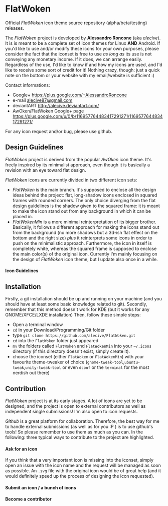 FlatWoken
=========

Official *FlatWoken* icon theme source repository (alpha/beta/testing) releases.

The *FlatWoken* project is developed by **Alessandro Roncone** (aka *alecive*). It is is meant to be a complete set of icon themes for Linux **AND** Android. If you'd like to use and/or modify these icons for your own purposes, please consider the fact that the iconset is free to use *as long as* its use is not conveying any monetary income. If it does, we can arrange easily. Regardless of the use, I'd like to know if and how my icons are used, and I'd like to receive some sort of credit for it! Nothing crazy, though: just a quick note on the bottom or your website with my email/website is sufficient :)

Contact informations:

- Google+    https://plus.google.com/+AlessandroRoncone
- e-mail     alecive87@gmail.com
- deviantART http://alecive.deviantart.com/
- AwOken/FlatWoken Google+ page https://plus.google.com/u/0/b/116957764483417291271/116957764483417291271/

For any icon request and/or bug, please use github.

Design Guidelines
----------

*FlatWoken* project is derived from the popular *AwOken* icon theme. It's freely inspired by its minimalist approach, even though it is basically a revision with an eye toward flat design. 

*FlatWoken* icons are currently divided in two different icon sets:

- *FlatWoken* is the main branch. It's supposed to enclose all the design ideas behind the project: flat, long-shadow icons enclosed in squared frames with rounded corners. The only choice diverging from the flat design guidelines is the shadow given to the squared frame: it is meant to make the icon stand out from any background in which it can be placed in.
- *FlatWokenMin* is a more minimal reinterpretation of its bigger brother. Basically, it follows a different approach for making the icons stand out from the background (no more shadows but a 3d-ish flat effect on the bottom and the right size) *plus* it reinterprets some icons in order to push on the minimalistic approach. Furthermore, the icon in itself is completely white, whereas the squared frame is supposed to enclose the main color(s) of the original icon. Currently I'm mainly focusing on the design of *FlatWoken* icon theme, but I update also once in a while.

#### Icon Guidelines





Installation
----------

Firstly, a git installation should be up and running on your machine (and you should have at least some basic knowledge related to git). Secondly, remember that this method doesn't work for KDE (but it works for any GNOME/XFCE/LXDE installation) Then, follow these simple steps:

- Open a terminal window
- `cd` in your Download/Programming/Git folder
- type `git clone https://github.com/alecive/FlatWoken.git`
- `cd` into the `FlatWoken` folder just appeared
- `mv` the folders called `FlatWoken` and `FlatWokenMin` into your `~/.icons` directory (if this directory doesn't exist, simply create it).
- choose the iconset (either `FlatWoken` or `FlatWokenMin`) with your favourite theme-tweaker of choice (`gnome-tweak-tool`,`ubuntu-tweak`,`unity-tweak-tool` or even `dconf` or the `terminal` for the most nerdish out there)


Contribution
----------

*FlatWoken* project is at its early stages. A lot of icons are yet to be designed, and the project is open to external contributors as well as independent single submissions! I'm also open to icon requests.

*Github* is a great platform for collaboration. Therefore, the best way for me to handle external submissions (as well as for you :P ) is to use github's tools! So please remember to use them as much as you can. In the following: three typical ways to contribute to the project are highlighted.

#### Ask for an icon

If you think that a very important icon is missing into the iconset, simply open an issue with the icon name and the request will be managed as soon as possible. An `.svg` file with the original icon would be of great help (and it would definitely speed up the process of designing the icon requested).


#### Submit an icon / a bunch of icons



#### Become a contributor

